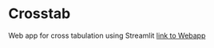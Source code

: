 # Crosstab
Web app for cross tabulation using Streamlit
[link to Webapp](https://share.streamlit.io/gunjanak/crosstab/main/main.py)
